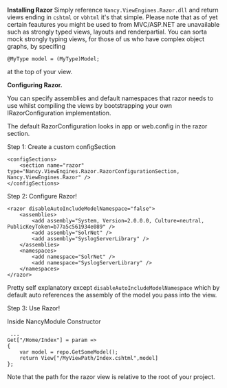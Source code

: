 **Installing Razor**
Simply reference `Nancy.ViewEngines.Razor.dll` and return views ending in `cshtml` or `vbhtml` it's that simple. Please note that as of yet certain feautures you might be used to from MVC/ASP.NET are unavailable such as strongly typed views, layouts and renderpartial. You can sorta mock strongly typing views, for those of us who have complex object graphs, by specifing 

	@MyType model = (MyType)Model;

at the top of your view. 

**Configuring Razor.**

You can specify assemblies and default namespaces that razor needs to use whilst compiling the views by bootstrapping your own IRazorConfiguration implementation. 

The default RazorConfiguration looks in app or web.config in the razor section.

Step 1: Create a custom configSection

	<configSections>
		<section name="razor" type="Nancy.ViewEngines.Razor.RazorConfigurationSection, Nancy.ViewEngines.Razor" />
	</configSections>

Step 2: Configure Razor!

	<razor disableAutoIncludeModelNamespace="false">
		<assemblies>
			<add assembly="System, Version=2.0.0.0, Culture=neutral, PublicKeyToken=b77a5c561934e089" />
			<add assembly="SolrNet" />
			<add assembly="SyslogServerLibrary" />
		</assemblies>
		<namespaces>
			<add namespace="SolrNet" />
			<add namespace="SyslogServerLibrary" />
		</namespaces>
	</razor>

Pretty self explanatory except `disableAutoIncludeModelNamespace` which by default auto references the assembly of the model you pass into the view.

Step 3: Use Razor!

Inside NancyModule Constructor  

     ...
    Get["/Home/Index"] = param =>
    {
        var model = repo.GetSomeModel();
        return View["/MyViewPath/Index.cshtml",model]
    };
 
Note that the path for the razor view is relative to the root of your project.


